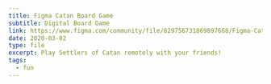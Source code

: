 ```yaml
---
title: Figma Catan Board Game
subtitle: Digital Board Game
link: https://www.figma.com/community/file/829756731869897668/Figma-Catan
date: 2020-03-02
type: file
excerpt: Play Settlers of Catan remotely with your friends!
tags:
  - fun
---
```

